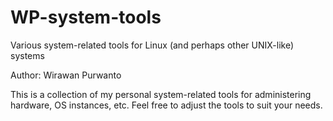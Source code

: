 WP-system-tools
===============

Various system-related tools for Linux (and perhaps other UNIX-like) systems

Author: Wirawan Purwanto

This is a collection of my personal system-related tools for administering
hardware, OS instances, etc.
Feel free to adjust the tools to suit your needs.

